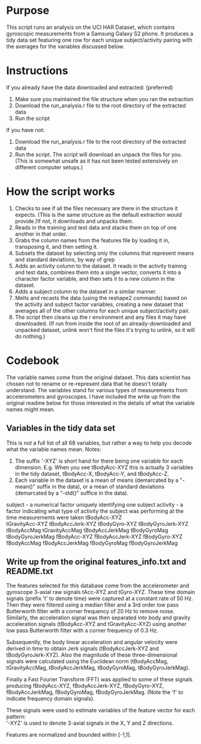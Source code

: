 # Purpose

This script runs an analysis on the UCI HAR Dataset, which contains gyroscopic measurements from a Samsung Galaxy S2 phone. It produces a tidy data set featuring one row for each unique subject/activity pairing with the averages for the variables discussed below.

# Instructions

If you already have the data downloaded and extracted: (preferred)
1. Make sure you maintained the file structure when you ran the extraction
2. Download the run_analysis.r file to the root directory of the extracted data
3. Run the script

If you have not:
1. Download the run_analysis.r file to the root directory of the extracted data
2. Run the script. The script will download an unpack the files for you. (This is somewhat unsafe as it has not been tested extensively on different computer setups.)

# How the script works

1. Checks to see if all the files necessary are there in the structure it expects. (This is the same structure as the default extraction would provide.)If not, it downloads and unpacks them.
2. Reads in the training and test data and stacks them on top of one another in that order.
3. Grabs the column names from the features file by loading it in, transposing it, and then setting it.
4. Subsets the dataset by selecting only the columns that represent means and standard deviations, by way of grep
5. Adds an activity column to the dataset. It reads in the activity training and test data, combines them into a single vector, converts it into a character factor variable, and then sets it to a new column in the dataset.
6. Adds a subject column to the dataset in a similar manner.
7. Melts and recasts the data (using the reshape2 commands) based on the activity and subject factor variables, creating a new dataset that averages all of the other columns for each unique subject/activity pair.
8. The script then cleans up the r environment and any files it may have downloaded. (If run from inside the root of an already-downloaded and unpacked dataset, unlink won't find the files it's trying to unlink, so it will do nothing.)

# Codebook

The variable names come from the original dataset. This data scientist has chosen not to rename or re-represent data that he doesn't totally understand. The variables stand for various types of measurements from accelerometers and gyroscopes. I have included the write up from the original readme below for those interested in the details of what the variable names might mean.

## Variables in the tidy data set
This is not a full list of all 68 variables, but rather a way to help you decode what the variable names mean.
Notes:
1. The suffix '-XYZ' is short hand for there being one variable for each dimension. E.g. When you see tBodyAcc-XYZ this is actually 3 variables in the tidy dataset, tBodyAcc-X, tBodyAcc-Y, and tBodyAcc-Z.
2. Each variable in the dataset is a mean of means (demarcated by a "-mean()" suffix in the data), or a mean of standard deviations (demarcated by a "-std()" suffice in the data).

subject - a numerical factor uniquely identifying one subject
activity - a factor indicating what type of activity the subject was performing at the time measurements were taken
tBodyAcc-XYZ			
tGravityAcc-XYZ
tBodyAccJerk-XYZ
tBodyGyro-XYZ
tBodyGyroJerk-XYZ
tBodyAccMag
tGravityAccMag
tBodyAccJerkMag
tBodyGyroMag
tBodyGyroJerkMag
fBodyAcc-XYZ
fBodyAccJerk-XYZ
fBodyGyro-XYZ
fBodyAccMag
fBodyAccJerkMag
fBodyGyroMag
fBodyGyroJerkMag

## Write up from the original features_info.txt and README.txt
The features selected for this database come from the accelerometer and gyroscope 3-axial raw signals tAcc-XYZ and tGyro-XYZ. These time domain signals (prefix 't' to denote time) were captured at a constant rate of 50 Hz. Then they were filtered using a median filter and a 3rd order low pass Butterworth filter with a corner frequency of 20 Hz to remove noise. Similarly, the acceleration signal was then separated into body and gravity acceleration signals (tBodyAcc-XYZ and tGravityAcc-XYZ) using another low pass Butterworth filter with a corner frequency of 0.3 Hz. 

Subsequently, the body linear acceleration and angular velocity were derived in time to obtain Jerk signals (tBodyAccJerk-XYZ and tBodyGyroJerk-XYZ). Also the magnitude of these three-dimensional signals were calculated using the Euclidean norm (tBodyAccMag, tGravityAccMag, tBodyAccJerkMag, tBodyGyroMag, tBodyGyroJerkMag). 

Finally a Fast Fourier Transform (FFT) was applied to some of these signals producing fBodyAcc-XYZ, fBodyAccJerk-XYZ, fBodyGyro-XYZ, fBodyAccJerkMag, fBodyGyroMag, fBodyGyroJerkMag. (Note the 'f' to indicate frequency domain signals). 

These signals were used to estimate variables of the feature vector for each pattern:  
'-XYZ' is used to denote 3-axial signals in the X, Y and Z directions.

Features are normalized and bounded within [-1,1].
